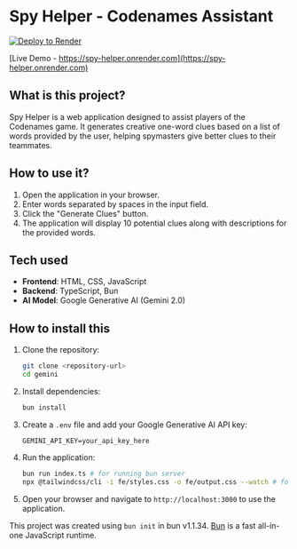 # Spy Helper - Codenames Assistant

[![Deploy to Render](https://render.com/images/deploy-to-render-button.svg)](https://render.com/deploy?repo=https://github.com/sushil-kamble/spy-helper)

[Live Demo - https://spy-helper.onrender.com](https://spy-helper.onrender.com)

## What is this project?

Spy Helper is a web application designed to assist players of the Codenames game. It generates creative one-word clues based on a list of words provided by the user, helping spymasters give better clues to their teammates.

## How to use it?

1. Open the application in your browser.
2. Enter words separated by spaces in the input field.
3. Click the "Generate Clues" button.
4. The application will display 10 potential clues along with descriptions for the provided words.

## Tech used

- **Frontend**: HTML, CSS, JavaScript
- **Backend**: TypeScript, Bun
- **AI Model**: Google Generative AI (Gemini 2.0)

## How to install this

1. Clone the repository:

   ```bash
   git clone <repository-url>
   cd gemini
   ```

2. Install dependencies:

   ```bash
   bun install
   ```

3. Create a `.env` file and add your Google Generative AI API key:

   ```env
   GEMINI_API_KEY=your_api_key_here
   ```

4. Run the application:

   ```bash
   bun run index.ts # for running bun server
   npx @tailwindcss/cli -i fe/styles.css -o fe/output.css --watch # for running tailwindcss
   ```

5. Open your browser and navigate to `http://localhost:3000` to use the application.

This project was created using `bun init` in bun v1.1.34. [Bun](https://bun.sh) is a fast all-in-one JavaScript runtime.
